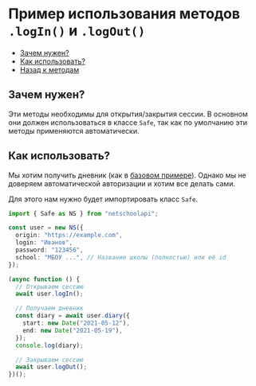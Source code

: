 # Пример использования методов `.logIn()` и `.logOut()`

- [Зачем нужен?](#зачем-нужен)
- [Как использовать?](#как-использовать)
- [Назад к методам](../guide.md#управление-сессией)

## Зачем нужен?

Эти методы необходимы для открытия/закрытия сессии. В основном они должен использоваться в классе `Safe`, так как по умолчанию эти методы применяются автоматически.

## Как использовать?

Мы хотим получить дневник (как в [базовом примере](../../README.md#использование)). Однако мы не доверяем автоматической авторизации и хотим все делать сами.

Для этого нам нужно будет импортировать класс `Safe`.

```typescript
import { Safe as NS } from "netschoolapi";

const user = new NS({
  origin: "https://example.com",
  login: "Иванов",
  password: "123456",
  school: "МБОУ ...", // Название школы (полностью) или её id
});

(async function () {
  // Открываем сессию
  await user.logIn();

  // Получаем дневник
  const diary = await user.diary({
    start: new Date("2021-05-12"),
    end: new Date("2021-05-19"),
  });
  console.log(diary);

  // Закрываем сессию
  await user.logOut();
})();
```
